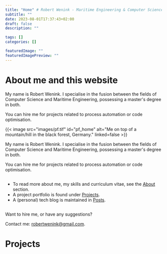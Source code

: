 ```yaml
---
title: "Home" # Robert Wenink - Maritime Engineering & Computer Science
subtitle: ""
date: 2023-08-01T17:37:43+02:00
draft: false
description: ""

tags: []
categories: []

featuredImage: ""
featuredImagePreview: ""
---
```


<!-- <script>
function adjustClearProperty() {
  var ul = document.querySelector("ul");
  var image = document.querySelector(".wrap-around img");
  var text = document.querySelector("#fronttext");

  var ulHeight = ul.offsetHeight;
  var imageHeight = image.offsetHeight;  
  var textHeight = text.offsetHeight;  
  var companyHeight = document.querySelector("#centered_company");
  var companyHeight = companyHeight === null ? 0 : companyHeight.offsetHeight;
  
  var diff = imageHeight - textHeight - companyHeight;
  console.log(ulHeight, diff)

  if (diff < ulHeight * 1 / 2) {
    ul.style.clear = "left";
  } else if (diff > ulHeight) {
    ul.style.clear = "none";
  } else {
    ul.style.clear = "none";
  }

}

document.addEventListener("DOMContentLoaded", function() {
  adjustClearProperty(); // Initial adjustment on load

  window.addEventListener("resize", function() {
    adjustClearProperty(); // Adjust on window resize
  });
});
</script> -->

# About me and this website

<div class="wrap-around">
  <div id="my-name-is-before">
  
  My name is Robert Wenink. I specialise in the fusion between the fields of Computer Science and Maritime Engineering, possessing a master's degree in both.
  </div>
  <div id="hire-text-before">

  You can hire me for projects related to process automation or code optimisation.
  </div>

{{< image src="images/pf.tif" id="pf_home" alt="Me on top of a mountain/hill in the black forest, Germany."  linked=false >}}

<div id="fronttext">

  <div id="my-name-is-after">

  My name is Robert Wenink. I specialise in the fusion between the fields of Computer Science and Maritime Engineering, possessing a master's degree in both.
  </div>

  <div id="hire-text-after">

  You can hire me for projects related to process automation or code optimisation.
  </div>

</div>
<!-- padding om de ul binnen de div te houden -->
<div id="ul" style="padding:1px;">

- To read more about me, my skills and curriculum vitae, see the [About](/about/) section.
- A project portfolio is found under [Projects](/projects/).
- A (personal) tech blog is maintained in [Posts](/posts/).
</div>

<div id="hire-me">

Want to hire me, or have any suggestions?

<span id="contact-me">Contact me: <robertwenink@gmail.com>.</span>

</div>
</div>

# Projects